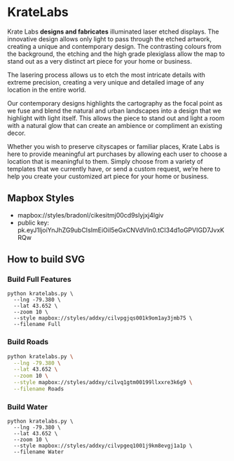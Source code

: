 # KrateLabs

Krate Labs **designs and fabricates** illuminated laser etched displays. The innovative design allows only light to pass through the etched artwork, creating a unique and contemporary design. The contrasting colours from the background, the etching and the high grade plexiglass allow the map to stand out as a very distinct art piece for your home or business.

The lasering process allows us to etch the most intricate details with extreme precision, creating a very unique and detailed image of any location in the entire world.

Our contemporary designs highlights the cartography as the focal point as we fuse and blend the natural and urban landscapes into a design that we highlight with light itself. This allows the piece to stand out and light a room with a natural glow that can create an ambience or compliment an existing decor.

Whether you wish to preserve cityscapes or familiar places, Krate Labs is here to provide meaningful art purchases by allowing each user to choose a location that is meaningful to them. Simply choose from a variety of templates that we currently have, or send a custom request, we’re here to help you create your customized art piece for your home or business.

## Mapbox Styles

- mapbox://styles/bradonl/cikesitmj00cd9slyjxj4lgiv
- public key: pk.eyJ1IjoiYnJhZG9ubCIsImEiOiI5eGxCNVdVIn0.tCI34d1oGPVIGD7JvxKRQw

## How to build SVG

### Build Full Features

```
python kratelabs.py \
  --lng -79.380 \
  --lat 43.652 \
  --zoom 10 \
  --style mapbox://styles/addxy/cilvpgjqs001k9om1ay3jmb75 \
  --filename Full
```

### Build Roads

```bash
python kratelabs.py \
  --lng -79.380 \
  --lat 43.652 \
  --zoom 10 \
  --style mapbox://styles/addxy/cilvq1gtm00199llxxre3k6g9 \
  --filename Roads
```

### Build Water

```
python kratelabs.py \
  --lng -79.380 \
  --lat 43.652 \
  --zoom 10 \
  --style mapbox://styles/addxy/cilvpgeq1001j9km8evgj1a1p \
  --filename Water
```
